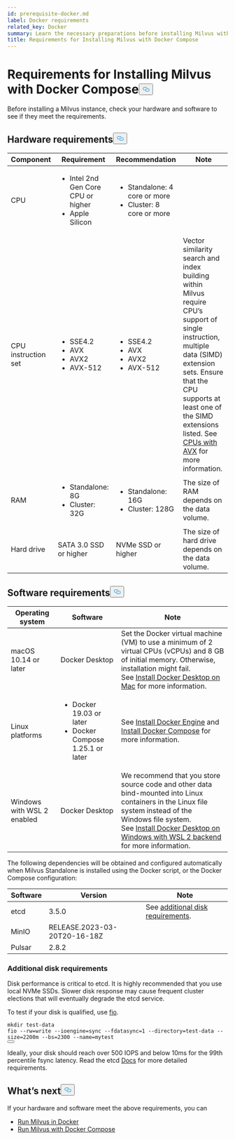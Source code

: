```yaml
---
id: prerequisite-docker.md
label: Docker requirements
related_key: Docker
summary: Learn the necessary preparations before installing Milvus with Docker Compose.
title: Requirements for Installing Milvus with Docker Compose
---
```

<h1 id="Requirements-for-Installing-Milvus-with-Docker-Compose" class="common-anchor-header">Requirements for Installing Milvus with Docker Compose<button data-href="#Requirements-for-Installing-Milvus-with-Docker-Compose" class="anchor-icon" translate="no">
      <svg translate="no"
        aria-hidden="true"
        focusable="false"
        height="20"
        version="1.1"
        viewBox="0 0 16 16"
        width="16"
      >
        <path
          fill="#0092E4"
          fill-rule="evenodd"
          d="M4 9h1v1H4c-1.5 0-3-1.69-3-3.5S2.55 3 4 3h4c1.45 0 3 1.69 3 3.5 0 1.41-.91 2.72-2 3.25V8.59c.58-.45 1-1.27 1-2.09C10 5.22 8.98 4 8 4H4c-.98 0-2 1.22-2 2.5S3 9 4 9zm9-3h-1v1h1c1 0 2 1.22 2 2.5S13.98 12 13 12H9c-.98 0-2-1.22-2-2.5 0-.83.42-1.64 1-2.09V6.25c-1.09.53-2 1.84-2 3.25C6 11.31 7.55 13 9 13h4c1.45 0 3-1.69 3-3.5S14.5 6 13 6z"
        ></path>
      </svg>
    </button></h1><p>Before installing a Milvus instance, check your hardware and software to see if they meet the requirements.</p>
<h2 id="Hardware-requirements" class="common-anchor-header">Hardware requirements<button data-href="#Hardware-requirements" class="anchor-icon" translate="no">
      <svg translate="no"
        aria-hidden="true"
        focusable="false"
        height="20"
        version="1.1"
        viewBox="0 0 16 16"
        width="16"
      >
        <path
          fill="#0092E4"
          fill-rule="evenodd"
          d="M4 9h1v1H4c-1.5 0-3-1.69-3-3.5S2.55 3 4 3h4c1.45 0 3 1.69 3 3.5 0 1.41-.91 2.72-2 3.25V8.59c.58-.45 1-1.27 1-2.09C10 5.22 8.98 4 8 4H4c-.98 0-2 1.22-2 2.5S3 9 4 9zm9-3h-1v1h1c1 0 2 1.22 2 2.5S13.98 12 13 12H9c-.98 0-2-1.22-2-2.5 0-.83.42-1.64 1-2.09V6.25c-1.09.53-2 1.84-2 3.25C6 11.31 7.55 13 9 13h4c1.45 0 3-1.69 3-3.5S14.5 6 13 6z"
        ></path>
      </svg>
    </button></h2><table>
<thead>
<tr><th>Component</th><th>Requirement</th><th>Recommendation</th><th>Note</th></tr>
</thead>
<tbody>
<tr><td>CPU</td><td><ul><li>Intel 2nd Gen Core CPU or higher</li><li>Apple Silicon</li></ul></td><td><ul><li>Standalone: 4 core or more</li><li>Cluster: 8 core or more</li></ul></td><td></td></tr>
<tr><td>CPU instruction set</td><td><ul><li>SSE4.2</li><li>AVX</li><li>AVX2</li><li>AVX-512</li></ul></td><td><ul><li>SSE4.2</li><li>AVX</li><li>AVX2</li><li>AVX-512</li></ul></td><td>Vector similarity search and index building within Milvus require CPU’s support of single instruction, multiple data (SIMD) extension sets. Ensure that the CPU supports at least one of the SIMD extensions listed. See <a href="https://en.wikipedia.org/wiki/Advanced_Vector_Extensions#CPUs_with_AVX">CPUs with AVX</a> for more information.</td></tr>
<tr><td>RAM</td><td><ul><li>Standalone: 8G</li><li>Cluster: 32G</li></ul></td><td><ul><li>Standalone: 16G</li><li>Cluster: 128G</li></ul></td><td>The size of RAM depends on the data volume.</td></tr>
<tr><td>Hard drive</td><td>SATA 3.0 SSD or higher</td><td>NVMe SSD or higher</td><td>The size of hard drive depends on the data volume.</td></tr>
</tbody>
</table>
<h2 id="Software-requirements" class="common-anchor-header">Software requirements<button data-href="#Software-requirements" class="anchor-icon" translate="no">
      <svg translate="no"
        aria-hidden="true"
        focusable="false"
        height="20"
        version="1.1"
        viewBox="0 0 16 16"
        width="16"
      >
        <path
          fill="#0092E4"
          fill-rule="evenodd"
          d="M4 9h1v1H4c-1.5 0-3-1.69-3-3.5S2.55 3 4 3h4c1.45 0 3 1.69 3 3.5 0 1.41-.91 2.72-2 3.25V8.59c.58-.45 1-1.27 1-2.09C10 5.22 8.98 4 8 4H4c-.98 0-2 1.22-2 2.5S3 9 4 9zm9-3h-1v1h1c1 0 2 1.22 2 2.5S13.98 12 13 12H9c-.98 0-2-1.22-2-2.5 0-.83.42-1.64 1-2.09V6.25c-1.09.53-2 1.84-2 3.25C6 11.31 7.55 13 9 13h4c1.45 0 3-1.69 3-3.5S14.5 6 13 6z"
        ></path>
      </svg>
    </button></h2><table>
<thead>
<tr><th>Operating system</th><th>Software</th><th>Note</th></tr>
</thead>
<tbody>
<tr><td>macOS 10.14 or later</td><td>Docker Desktop</td><td>Set the Docker virtual machine (VM) to use a minimum of 2 virtual CPUs (vCPUs) and 8 GB of initial memory. Otherwise, installation might fail. <br/>See <a href="https://docs.docker.com/desktop/mac/install/">Install Docker Desktop on Mac</a> for more information.</td></tr>
<tr><td>Linux platforms</td><td><ul><li>Docker 19.03 or later</li><li>Docker Compose 1.25.1 or later</li></ul></td><td>See <a href="https://docs.docker.com/engine/install/">Install Docker Engine</a> and <a href="https://docs.docker.com/compose/install/">Install Docker Compose</a> for more information.</td></tr>
<tr><td>Windows with WSL 2 enabled</td><td>Docker Desktop</td><td>We recommend that you store source code and other data bind-mounted into Linux containers in the Linux file system instead of the Windows file system.<br/>See <a href="https://docs.docker.com/desktop/windows/install/#wsl-2-backend">Install Docker Desktop on Windows with WSL 2 backend</a> for more information.</td></tr>
</tbody>
</table>
<p>The following dependencies will be obtained and configured automatically when Milvus Standalone is installed using the Docker script, or the Docker Compose configuration:</p>
<table>
<thead>
<tr><th>Software</th><th>Version</th><th>Note</th></tr>
</thead>
<tbody>
<tr><td>etcd</td><td>3.5.0</td><td>See <a href="#Additional-disk-requirements">additional disk requirements</a>.</td></tr>
<tr><td>MinIO</td><td>RELEASE.2023-03-20T20-16-18Z</td><td></td></tr>
<tr><td>Pulsar</td><td>2.8.2</td><td></td></tr>
</tbody>
</table>
<h3 id="Additional-disk-requirements" class="common-anchor-header">Additional disk requirements</h3><p>Disk performance is critical to etcd. It is highly recommended that you use local NVMe SSDs. Slower disk response may cause frequent cluster elections that will eventually degrade the etcd service.</p>
<p>To test if your disk is qualified, use <a href="https://github.com/axboe/fio">fio</a>.</p>
<pre><code translate="no" class="language-bash"><span class="hljs-built_in">mkdir</span> test-data
fio --rw=write --ioengine=<span class="hljs-built_in">sync</span> --fdatasync=1 --directory=test-data --size=2200m --bs=2300 --name=mytest
<button class="copy-code-btn"></button></code></pre>
<p>Ideally, your disk should reach over 500  IOPS and below 10ms for the 99th percentile fsync latency. Read the etcd <a href="https://etcd.io/docs/v3.5/op-guide/hardware/#disks">Docs</a> for more detailed requirements.</p>
<h2 id="Whats-next" class="common-anchor-header">What’s next<button data-href="#Whats-next" class="anchor-icon" translate="no">
      <svg translate="no"
        aria-hidden="true"
        focusable="false"
        height="20"
        version="1.1"
        viewBox="0 0 16 16"
        width="16"
      >
        <path
          fill="#0092E4"
          fill-rule="evenodd"
          d="M4 9h1v1H4c-1.5 0-3-1.69-3-3.5S2.55 3 4 3h4c1.45 0 3 1.69 3 3.5 0 1.41-.91 2.72-2 3.25V8.59c.58-.45 1-1.27 1-2.09C10 5.22 8.98 4 8 4H4c-.98 0-2 1.22-2 2.5S3 9 4 9zm9-3h-1v1h1c1 0 2 1.22 2 2.5S13.98 12 13 12H9c-.98 0-2-1.22-2-2.5 0-.83.42-1.64 1-2.09V6.25c-1.09.53-2 1.84-2 3.25C6 11.31 7.55 13 9 13h4c1.45 0 3-1.69 3-3.5S14.5 6 13 6z"
        ></path>
      </svg>
    </button></h2><p>If your hardware and software meet the above requirements, you can</p>
<ul>
<li><a href="/docs/ja/install_standalone-docker.md">Run Milvus in Docker</a></li>
<li><a href="/docs/ja/install_standalone-docker-compose.md">Run Milvus with Docker Compose</a></li>
</ul>
